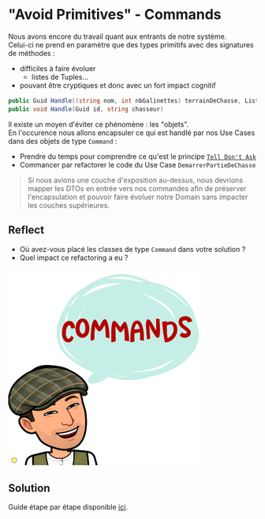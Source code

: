 # "Avoid Primitives" - Commands
Nous avons encore du travail quant aux entrants de notre système.  
Celui-ci ne prend en paramètre que des types primitifs avec des signatures de méthodes :
- difficiles à faire évoluer
  - listes de Tuples...
- pouvant être cryptiques et donc avec un fort impact cognitif

```csharp
public Guid Handle((string nom, int nbGalinettes) terrainDeChasse, List<(string nom, int nbBalles)> chasseurs)
public void Handle(Guid id, string chasseur)
```

Il existe un moyen d'éviter ce phénomène : les "objets".  
En l'occurence nous allons encapsuler ce qui est handlé par nos Use Cases dans des objets de type `Command` :
- Prendre du temps pour comprendre ce qu'est le principe [`Tell Don't Ask`](https://xtrem-tdd.netlify.app/Flavours/tell-dont-ask)
- Commancer par refactorer le code du Use Case `DemarrerPartieDeChasse`

> Si nous avions une couche d'exposition au-dessus, nous devrions mapper les DTOs en entrée vers nos commandes afin de préserver l'encapsulation et pouvoir faire évoluer notre Domain sans impacter les couches supérieures.

## Reflect
- Où avez-vous placé les classes de type `Command` dans votre solution ?
- Quel impact ce refactoring a eu ?

![Commands Everywhere](steps/img/10.commands/commands.webp)

## Solution
Guide étape par étape disponible [ici](steps/10.commands.md).